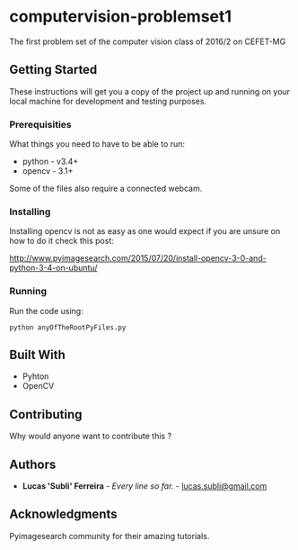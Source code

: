 # computervision-problemset1

The first problem set of the computer vision class of 2016/2 on CEFET-MG


## Getting Started

These instructions will get you a copy of the project up and running on your local machine for development and testing purposes.

### Prerequisities

What things you need to have to be able to run:

* python - v3.4+
* opencv - 3.1+

Some of the files also require a connected webcam.


### Installing


Installing opencv is not as easy as one would expect if you are unsure on how to do it check this post:

http://www.pyimagesearch.com/2015/07/20/install-opencv-3-0-and-python-3-4-on-ubuntu/



### Running

Run the code using:
```
python anyOfTheRootPyFiles.py
```

## Built With

* Pyhton
* OpenCV

## Contributing

Why would anyone want to contribute this ?


## Authors

* **Lucas 'Subli' Ferreira** - *Every line so far.* - [lucas.subli@gmail.com](mailto:lucas.subli@gmail.com)


## Acknowledgments

Pyimagesearch community for their amazing tutorials.
